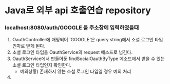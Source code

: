 # Java로 외부 api 호출연습 repository

### localhost:8080/auth/GOOGLE 을 주소창에 입력하였을때

1. OauthController에 매핑되어 'GOOGLE'은 query string에서 소셜 로그인 타입 인자로 받게 된다.
2. 소셜 로그인 타입을 OauthService의 request 메소드로 넘긴다.
3. OauthService에서 만들어둔 findSocialOauthByType 메소드에서 받을 수 있는 소셜 로그인 타입인지 확인한다.
   - 예외상황) 존재하지 않는 소셜 로그인 타입일 경우 예외 처리
4. 